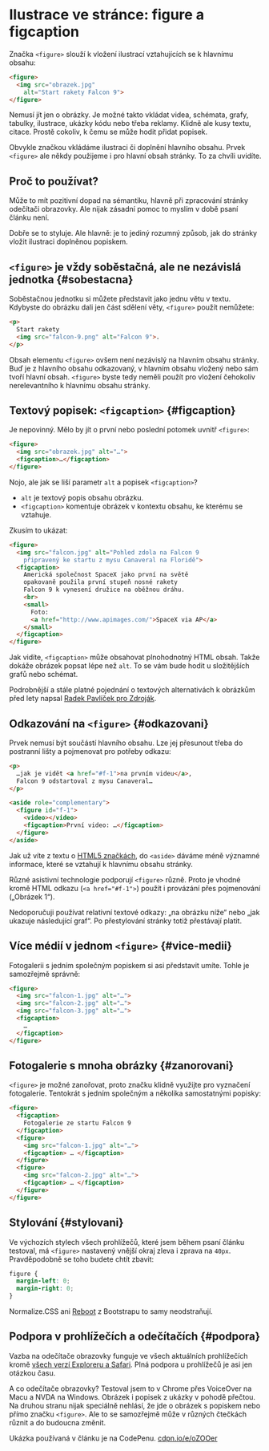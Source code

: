 # Ilustrace ve stránce: figure a figcaption

Značka `<figure>` slouží k vložení ilustrací vztahujících se k  hlavnímu obsahu:

```html
<figure>
  <img src="obrazek.jpg" 
    alt="Start rakety Falcon 9">
</figure>
```

Nemusí jít jen o obrázky. Je možné  takto vkládat videa, schémata, grafy, tabulky, ilustrace, ukázky kódu nebo třeba reklamy. Klidně ale kusy textu, citace. Prostě cokoliv, k čemu se může hodit přidat popisek. 

<!-- AdSnippet -->

Obvykle značkou vkládáme ilustraci či doplnění hlavního obsahu. Prvek `<figure>` ale někdy použijeme i pro hlavní obsah stránky. To za chvíli uvidíte.


## Proč to používat?

Může to mít pozitivní dopad na sémantiku, hlavně při zpracování stránky odečítači obrazovky. Ale nijak zásadní pomoc to myslím v době psaní článku není.

Dobře se to styluje. Ale hlavně: je to jediný rozumný způsob, jak do stránky vložit ilustraci doplněnou popiskem.


## `<figure>` je vždy soběstačná, ale ne nezávislá jednotka {#sobestacna}

Soběstačnou jednotku si můžete představit jako jednu větu v textu. Kdybyste do obrázku dali jen část sdělení věty, `<figure>` použít nemůžete:

```html
<p>
  Start rakety
  <img src="falcon-9.png" alt="Falcon 9">.
</p>  
```

Obsah elementu `<figure>` ovšem není nezávislý na hlavním obsahu stránky. Buď  je z hlavního obsahu odkazovaný, v hlavním obsahu vložený nebo sám tvoří hlavní obsah. `<figure>` byste tedy neměli použít pro vložení čehokoliv nerelevantního k hlavnímu obsahu stránky.


## Textový popisek: `<figcaption>` {#figcaption}

Je nepovinný. Mělo by jít o první nebo poslední potomek uvnitř `<figure>`:

```html
<figure>
  <img src="obrazek.jpg" alt="…">
  <figcaption>…</figcaption>
</figure>
```

Nojo, ale jak se liší parametr `alt` a popisek `<figcaption>`? 

- `alt` je textový popis obsahu obrázku.
- `<figcaption>` komentuje obrázek v kontextu obsahu, ke kterému se vztahuje.

Zkusím to ukázat:

```html
<figure>
  <img src="falcon.jpg" alt="Pohled zdola na Falcon 9 
    připravený ke startu z mysu Canaveral na Floridě">
  <figcaption>
    Americká společnost SpaceX jako první na světě 
    opakovaně použila první stupeň nosné rakety 
    Falcon 9 k vynesení družice na oběžnou dráhu.
    <br>
    <small>
      Foto: 
      <a href="http://www.apimages.com/">SpaceX via AP</a>
    </small>
  </figcaption>    
</figure>
```

Jak vidíte, `<figcaption>` může obsahovat plnohodnotný HTML obsah. Takže dokáže obrázek popsat lépe než `alt`. To se vám bude hodit u složitějších grafů nebo schémat.

<!-- AdSnippet -->

Podrobnější a stále platné pojednání o textových alternativách k obrázkům před lety napsal [Radek Pavlíček pro Zdroják](https://www.zdrojak.cz/clanky/metody-poskytovani-textovych-alternativ-obrazku-shrnuti/).


## Odkazování na `<figure>` {#odkazovani}

Prvek nemusí být součástí hlavního obsahu. Lze jej přesunout třeba do postranní lišty a pojmenovat pro potřeby odkazu:

```html
<p>
  …jak je vidět <a href="#f-1">na prvním videu</a>,
  Falcon 9 odstartoval z mysu Canaveral…
</p>

<aside role="complementary">
  <figure id="f-1">
    <video></video>
    <figcaption>První video: …</figcaption>
  </figure>
</aside>
```

Jak už víte z textu o [HTML5 značkách](html5-struktura.md), do `<aside>` dáváme méně významné informace, které se vztahují k hlavnímu obsahu stránky.

Různé asistivní technologie podporují `<figure>` různě. Proto je vhodné kromě HTML odkazu (`<a href="#f-1">`) použít i provázání přes pojmenování („Obrázek 1“). 

<!-- AdSnippet -->

Nedoporučuji používat relativní textové odkazy: „na obrázku níže“ nebo „jak ukazuje následující graf“. Po přestylování stránky totiž přestávají platit.


## Více médií v jednom `<figure>` {#vice-medii}

Fotogalerii s jedním společným popiskem si asi představit umíte. Tohle je samozřejmě správně:

```html
<figure>
  <img src="falcon-1.jpg" alt="…">
  <img src="falcon-2.jpg" alt="…">
  <img src="falcon-3.jpg" alt="…">
  <figcaption>
    …
  </figcaption>
</figure>
```

## Fotogalerie s mnoha obrázky {#zanorovani}

`<figure>` je možné zanořovat, proto značku klidně využijte pro vyznačení fotogalerie. Tentokrát s jedním společným a několika samostatnými popisky:

```html
<figure>
  <figcaption>
    Fotogalerie ze startu Falcon 9
  </figcaption>
  <figure>
    <img src="falcon-1.jpg" alt="…">
    <figcaption> … </figcaption>
  </figure>
  <figure>
    <img src="falcon-2.jpg" alt="…">
    <figcaption> … </figcaption>
  </figure>
</figure>
```


## Stylování {#stylovani}

Ve výchozích stylech všech prohlížečů, které jsem během psaní článku testoval, má `<figure>` nastavený vnější okraj zleva i zprava na `40px`. Pravděpodobně se toho budete chtít zbavit:

```css
figure {
  margin-left: 0;
  margin-right: 0;
}
```

Normalize.CSS ani [Reboot](http://www.vzhurudolu.cz/blog/53-reboot) z Bootstrapu to samy neodstraňují.


## Podpora v prohlížečích a odečítačích {#podpora}

Vazba na odečítače obrazovky funguje ve všech aktuálních prohlížečích kromě [všech verzí Exploreru a Safari](http://www.html5accessibility.com/). Plná podpora u prohlížečů je asi jen otázkou času. 

<!-- AdSnippet -->

A co odečítače obrazovky? Testoval jsem to v Chrome přes VoiceOver na Macu a NVDA na Windows. Obrázek i popisek z ukázky v pohodě přečtou. Na druhou stranu nijak speciálně nehlásí, že jde o obrázek s popiskem nebo přímo značku `<figure>`. Ale to se samozřejmě může v různých čtečkách různit a do budoucna změnit.

Ukázka používaná v článku je na CodePenu. [cdpn.io/e/oZOOer](http://codepen.io/machal/pen/oZOOer)





